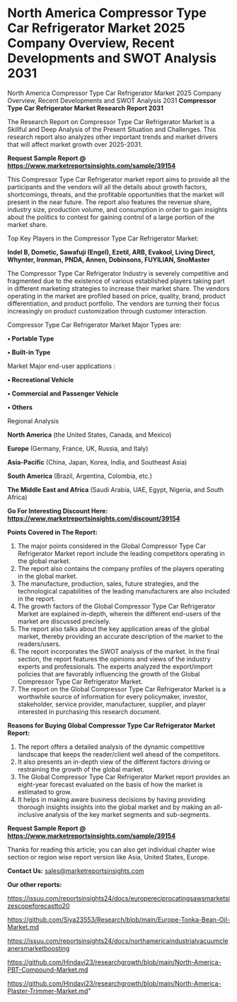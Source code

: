 # North America Compressor Type Car Refrigerator Market 2025 Company Overview, Recent Developments and SWOT Analysis 2031
North America Compressor Type Car Refrigerator Market 2025 Company Overview, Recent Developments and SWOT Analysis 2031
<strong>Compressor Type Car Refrigerator Market Research Report 2031</strong>

The Research Report on Compressor Type Car Refrigerator Market is a Skillful and Deep Analysis of the Present Situation and Challenges. This research report also analyzes other important trends and market drivers that will affect market growth over 2025-2031.

<strong>Request Sample Report @ <a href=https://www.marketreportsinsights.com/sample/39154>https://www.marketreportsinsights.com/sample/39154</a></strong>

This Compressor Type Car Refrigerator market report aims to provide all the participants and the vendors will all the details about growth factors, shortcomings, threats, and the profitable opportunities that the market will present in the near future. The report also features the revenue share, industry size, production volume, and consumption in order to gain insights about the politics to contest for gaining control of a large portion of the market share.

Top Key Players in the Compressor Type Car Refrigerator Market:

<strong>Indel B, Dometic, Sawafuji (Engel), Ezetil, ARB, Evakool, Living Direct, Whynter, Ironman, PNDA, Annen, Dobinsons, FUYILIAN, SnoMaster</strong>

The Compressor Type Car Refrigerator Industry is severely competitive and fragmented due to the existence of various established players taking part in different marketing strategies to increase their market share. The vendors operating in the market are profiled based on price, quality, brand, product differentiation, and product portfolio. The vendors are turning their focus increasingly on product customization through customer interaction.

Compressor Type Car Refrigerator Market Major Types are:

<strong>•  Portable Type

•  Built-in Type</strong>

Market Major end-user applications :

<strong>•  Recreational Vehicle

•  Commercial and Passenger Vehicle

•  Others</strong>

Regional Analysis

</u><strong><b>North America</b></strong> (the United States, Canada, and Mexico)

<strong><b>Europe </b></strong>(Germany, France, UK, Russia, and Italy)

<strong><b>Asia-Pacific</b></strong> (China, Japan, Korea, India, and Southeast Asia)

<strong><b>South America</b></strong> (Brazil, Argentina, Colombia, etc.)

<strong><b>The Middle East and Africa</b></strong> (Saudi Arabia, UAE, Egypt, Nigeria, and South Africa)

<strong>Go For Interesting Discount Here: <a href=https://www.marketreportsinsights.com/discount/39154>https://www.marketreportsinsights.com/discount/39154</a></strong>

<strong>Points Covered in The Report:</strong>
<ol>
  <li>The major points considered in the Global Compressor Type Car Refrigerator Market report include the leading competitors operating in the global market.</li>
  <li>The report also contains the company profiles of the players operating in the global market.</li>
  <li>The manufacture, production, sales, future strategies, and the technological capabilities of the leading manufacturers are also included in the report.</li>
  <li>The growth factors of the Global Compressor Type Car Refrigerator Market are explained in-depth, wherein the different end-users of the market are discussed precisely.</li>
  <li>The report also talks about the key application areas of the global market, thereby providing an accurate description of the market to the readers/users.</li>
  <li>The report incorporates the SWOT analysis of the market. In the final section, the report features the opinions and views of the industry experts and professionals. The experts analyzed the export/import policies that are favorably influencing the growth of the Global Compressor Type Car Refrigerator Market.</li>
  <li>The report on the Global Compressor Type Car Refrigerator Market is a worthwhile source of information for every policymaker, investor, stakeholder, service provider, manufacturer, supplier, and player interested in purchasing this research document.</li>
</ol>
<strong>Reasons for Buying Global Compressor Type Car Refrigerator Market Report:</strong>

<ol>
  <li>The report offers a detailed analysis of the dynamic competitive landscape that keeps the reader/client well ahead of the competitors.</li>
  <li>It also presents an in-depth view of the different factors driving or restraining the growth of the global market.</li>
  <li>The Global Compressor Type Car Refrigerator Market report provides an eight-year forecast evaluated on the basis of how the market is estimated to grow.</li>
  <li>It helps in making aware business decisions by having providing thorough insights insights into the global market and by making an all-inclusive analysis of the key market segments and sub-segments.</li>
</ol>
<strong>Request Sample Report @ <a href=https://www.marketreportsinsights.com/sample/39154>https://www.marketreportsinsights.com/sample/39154</a></strong>


Thanks for reading this article; you can also get individual chapter wise section or region wise report version like Asia, United States, Europe.

<strong>Contact Us:</strong>
sales@marketreportsinsights.com

<strong>Our other reports:</strong>

<a href=https://issuu.com/reportsinsights24/docs/europereciprocatingsawsmarketsizescopeforecastto20>https://issuu.com/reportsinsights24/docs/europereciprocatingsawsmarketsizescopeforecastto20</a>

<a href=https://github.com/Siya23553/Research/blob/main/Europe-Tonka-Bean-Oil-Market.md>https://github.com/Siya23553/Research/blob/main/Europe-Tonka-Bean-Oil-Market.md</a>

<a href=https://issuu.com/reportsinsights24/docs/northamericaindustrialvacuumcleanersmarketboosting>https://issuu.com/reportsinsights24/docs/northamericaindustrialvacuumcleanersmarketboosting</a>

<a href=https://github.com/Hindavi23/researchgrowth/blob/main/North-America-PBT-Compound-Market.md>https://github.com/Hindavi23/researchgrowth/blob/main/North-America-PBT-Compound-Market.md</a>

<a href=https://github.com/Hindavi23/researchgrowth/blob/main/North-America-Plaster-Trimmer-Market.md>https://github.com/Hindavi23/researchgrowth/blob/main/North-America-Plaster-Trimmer-Market.md</a>"
